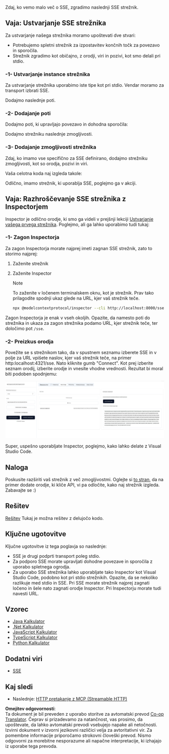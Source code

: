 <!--
CO_OP_TRANSLATOR_METADATA:
{
  "original_hash": "64645691bf0985f1760b948123edf269",
  "translation_date": "2025-06-13T10:59:59+00:00",
  "source_file": "03-GettingStarted/05-sse-server/README.md",
  "language_code": "sl"
}
-->
Zdaj, ko vemo malo več o SSE, zgradimo naslednji SSE strežnik.

## Vaja: Ustvarjanje SSE strežnika

Za ustvarjanje našega strežnika moramo upoštevati dve stvari:

- Potrebujemo spletni strežnik za izpostavitev končnih točk za povezavo in sporočila.
- Strežnik zgradimo kot običajno, z orodji, viri in pozivi, kot smo delali pri stdio.

### -1- Ustvarjanje instance strežnika

Za ustvarjanje strežnika uporabimo iste tipe kot pri stdio. Vendar moramo za transport izbrati SSE.

Dodajmo naslednje poti.

### -2- Dodajanje poti

Dodajmo poti, ki upravljajo povezavo in dohodna sporočila:

Dodajmo strežniku naslednje zmogljivosti.

### -3- Dodajanje zmogljivosti strežnika

Zdaj, ko imamo vse specifično za SSE definirano, dodajmo strežniku zmogljivosti, kot so orodja, pozivi in viri.

Vaša celotna koda naj izgleda takole:

Odlično, imamo strežnik, ki uporablja SSE, poglejmo ga v akciji.

## Vaja: Razhroščevanje SSE strežnika z Inspectorjem

Inspector je odlično orodje, ki smo ga videli v prejšnji lekciji [Ustvarjanje vašega prvega strežnika](/03-GettingStarted/01-first-server/README.md). Poglejmo, ali ga lahko uporabimo tudi tukaj:

### -1- Zagon Inspectorja

Za zagon Inspectorja morate najprej imeti zagnan SSE strežnik, zato to storimo najprej:

1. Zaženite strežnik

1. Zaženite Inspector

    > [!NOTE]
    > To zaženite v ločenem terminalskem oknu, kot je strežnik. Prav tako prilagodite spodnji ukaz glede na URL, kjer vaš strežnik teče.

    ```sh
    npx @modelcontextprotocol/inspector --cli http://localhost:8000/sse --method tools/list
    ```

Zagon Inspectorja je enak v vseh okoljih. Opazite, da namesto poti do strežnika in ukaza za zagon strežnika podamo URL, kjer strežnik teče, ter določimo pot `/sse`.

### -2- Preizkus orodja

Povežite se s strežnikom tako, da v spustnem seznamu izberete SSE in v polje za URL vpišete naslov, kjer vaš strežnik teče, na primer http:localhost:4321/sse. Nato kliknite gumb "Connect". Kot prej izberite seznam orodij, izberite orodje in vnesite vhodne vrednosti. Rezultat bi moral biti podoben spodnjemu:

![SSE strežnik teče v inspectorju](../../../../translated_images/sse-inspector.d86628cc597b8fae807a31d3d6837842f5f9ee1bcc6101013fa0c709c96029ad.sl.png)

Super, uspešno uporabljate Inspector, poglejmo, kako lahko delate z Visual Studio Code.

## Naloga

Poskusite razširiti vaš strežnik z več zmogljivostmi. Oglejte si [to stran](https://api.chucknorris.io/), da na primer dodate orodje, ki kliče API, vi pa odločite, kako naj strežnik izgleda. Zabavajte se :)

## Rešitev

[Rešitev](./solution/README.md) Tukaj je možna rešitev z delujočo kodo.

## Ključne ugotovitve

Ključne ugotovitve iz tega poglavja so naslednje:

- SSE je drugi podprti transport poleg stdio.
- Za podporo SSE morate upravljati dohodne povezave in sporočila z uporabo spletnega ogrodja.
- Za uporabo SSE strežnika lahko uporabljate tako Inspector kot Visual Studio Code, podobno kot pri stdio strežnikih. Opazite, da se nekoliko razlikuje med stdio in SSE. Pri SSE morate strežnik najprej zagnati ločeno in šele nato zagnati orodje Inspector. Pri Inspectorju morate tudi navesti URL.

## Vzorec

- [Java Kalkulator](../samples/java/calculator/README.md)
- [.Net Kalkulator](../../../../03-GettingStarted/samples/csharp)
- [JavaScript Kalkulator](../samples/javascript/README.md)
- [TypeScript Kalkulator](../samples/typescript/README.md)
- [Python Kalkulator](../../../../03-GettingStarted/samples/python)

## Dodatni viri

- [SSE](https://developer.mozilla.org/en-US/docs/Web/API/Server-sent_events)

## Kaj sledi

- Naslednje: [HTTP pretakanje z MCP (Streamable HTTP)](/03-GettingStarted/06-http-streaming/README.md)

**Omejitev odgovornosti**:  
Ta dokument je bil preveden z uporabo storitve za avtomatski prevod [Co-op Translator](https://github.com/Azure/co-op-translator). Čeprav si prizadevamo za natančnost, vas prosimo, da upoštevate, da lahko avtomatski prevodi vsebujejo napake ali netočnosti. Izvirni dokument v izvorni jezikovni različici velja za avtoritativni vir. Za pomembne informacije priporočamo strokovni človeški prevod. Nismo odgovorni za morebitne nesporazume ali napačne interpretacije, ki izhajajo iz uporabe tega prevoda.